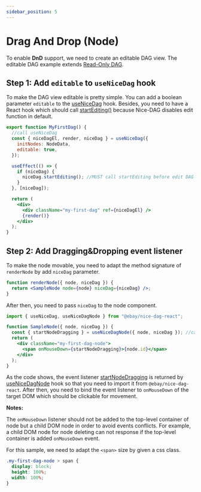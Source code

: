 ```yaml
---
sidebar_position: 5
---
```


# Drag And Drop (Node)

To enable **DnD** support, we need to create an editable DAG view. The editable DAG example extends [Read-Only DAG](./read-only-dag).

## Step 1: Add `editable` to `useNiceDag` hook

To make the DAG view editable is pretty simple. You can add a boolean parameter `editable` to the [useNiceDag](../api-ref/useNiceDag.md) hook. Besides, you need to have a React hook which should call [startEditing()](../api-ref/nice-dag.md#startediting) because Nice-DAG disables edit function in default.

```jsx
export function MyFirstDag() {
  //call useNiceDag
  const { niceDagEl, render, niceDag } = useNiceDag({
    initNodes: NodeData,
    editable: true,
  });

  useEffect(() => {
    if (niceDag) {
      niceDag.startEditing(); //MUST call startEditing before edit DAG
    }
  }, [niceDag]);

  return (
    <div>
      <div className="my-first-dag" ref={niceDagEl} />
      {render()}
    </div>
  );
}
```

## Step 2: Add Dragging&Dropping event listener

To make the node movable, you need to adapt the method signature of `renderNode` by add `niceDag` parameter.

```jsx
function renderNode({ node, niceDag }) {
  return <SampleNode node={node} niceDag={niceDag} />;
}
```
After then, you need to pass `niceDag` to the node component.

```jsx
import { useNiceDag, useNiceDagNode } from "@ebay/nice-dag-react";

function SampleNode({ node, niceDag }) {
  const { startNodeDragging } = useNiceDagNode({ node, niceDag }); //call nice dag hook to get the startNodeDragging method
  return (
    <div className="my-first-dag-node">
      <span onMouseDown={startNodeDragging}>{node.id}</span>
    </div>
  );
}
```

As the code shows, the event listener [startNodeDragging](../api-ref/nice-dag.md#startnodedragging) is returned by [useNiceDagNode](../api-ref/useNiceDagNode.md) hook so that you need to import it from `@ebay/nice-dag-react`. After then, you need to bind the event listener to `onMouseDown` of the target DOM which should be clickable for movement. 

**Notes:**

The `onMouseDown` listener should not be added to the top-level container of node but a child DOM node in order to avoid events conflicts. For example, a child DOM node for node deleting can not response if the top-level container is added `onMouseDown` event.

For this sample, we need to adapt the `<span>` size by given a css class.

```css
.my-first-dag-node > span {
  display: block;
  height: 100%;
  width: 100%;
}
```

